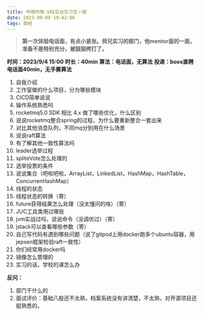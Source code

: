 ```yaml
---
title: 哔哩哔哩-SRE后台实习生一面
date: 2023-09-09 19:42:06
tags: 面经
---
```


> **第一次体验电话面，有点小紧张。师兄实习的部门，他mentor面的一面，准备不是特别充分，被狠狠拷打了。**

**时间：2023/9/4 15:00**
**时长：40min**
**算法：电话面，无算法**
**投递：boos直聘**
**电话面40min，无手撕算法**

1. 自我介绍
2. 工作室做的什么项目，分为哪些模块
3. CICD简单说说
4. 操作系统熟悉吗
5. rocketmq5.0 SDK 相比 4.x 做了哪些优化，什么区别
6. 说说rocketmq整合spring的过程，为什么要重新整合一套出来
7. 对比其他消息队列，不同mq分别用在什么场景
8. 说说raft算法
9. 有了解其他一致性算法吗
10. leader选举过程
11. spliteVote怎么处理的
12. 选举投票的条件
13. 说说集合（吧啦吧啦，ArrayList，LinkedList，HashMap，HashTable，ConcurrenHashMap）
14. 线程的状态
15. 线程状态的转换（寄）
16. future获得结果怎么处理（没太懂问的啥）（寄）
17. JUC工具类用过哪些
18. jvm实战过吗，说说命令（没调优过）（寄）
19. jstack可以查看哪些参数（寄）
20. 自己写代码有遇到哪些问题（说了gitpod上用docker跑多个ubuntu容器，用jepsen框架检验raft一致性）
21. 你们经常用docker吗
22. 镜像怎么管理的
23. 实习的话，学校的课怎么办

**反问：**

1. 部门干什么的
2. 面试评价：基础八股还不太熟，档案系统没有讲清楚，不太熟，对开源项目还挺熟悉的。